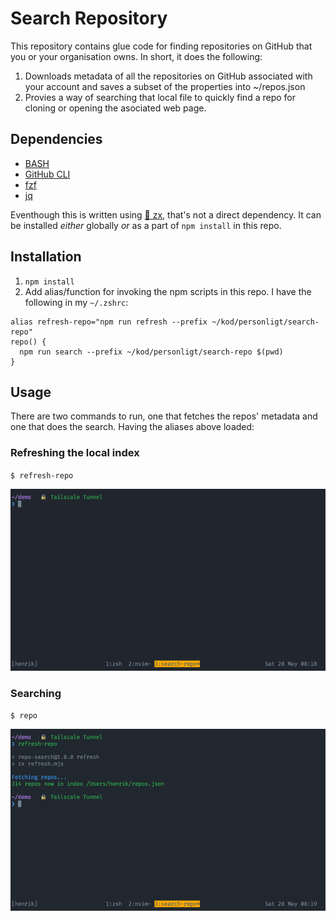 # Search Repository

This repository contains glue code for finding repositories on GitHub that you or your organisation owns. In short, it does the following:

1. Downloads metadata of all the repositories on GitHub associated with your account and saves a subset of the properties into ~/repos.json
2. Provies a way of searching that local file to quickly find a repo for cloning or opening the asociated web page.

## Dependencies

- [BASH](<https://en.wikipedia.org/wiki/Bash_(Unix_shell)>)
- [GitHub CLI](https://cli.github.com/)
- [fzf](https://github.com/junegunn/fzf)
- [jq](https://stedolan.github.io/jq/)

Eventhough this is written using [🐚 zx](https://github.com/google/zx), that's not a direct dependency. It can be installed _either_ globally _or_ as a part of `npm install` in this repo.

## Installation

1. `npm install`
2. Add alias/function for invoking the npm scripts in this repo. I have the following in my `~/.zshrc`:

```
alias refresh-repo="npm run refresh --prefix ~/kod/personligt/search-repo"
repo() {
  npm run search --prefix ~/kod/personligt/search-repo $(pwd)
}
```

## Usage

There are two commands to run, one that fetches the repos' metadata and one that does the search. Having the aliases above loaded:

### Refreshing the local index

`$ refresh-repo`

![Refresh index of repositories](./refresh-index.gif)

### Searching

`$ repo`

![Search repositories locally](./search.gif)

